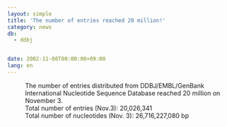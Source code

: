```yaml
---
layout: simple
title: 'The number of entries reached 20 million!'
category: news
db:
  - ddbj


date: 2002-11-08T00:00:00+09:00
lang: en
---
```


<dd>The number of entries distributed from DDBJ/EMBL/GenBank International Nucleotide Sequence Database reached 20 million on November 3.<br>
<dd>Total number of entries (Nov.3): 20,026,341<br>
<dd>Total number of nucleotides (Nov. 3): 26,716,227,080 bp</dd>
</dd>
</dd>
